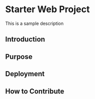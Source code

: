 # Starter Web Project

This is a sample description

## Introduction

## Purpose

## Deployment

## How to Contribute
